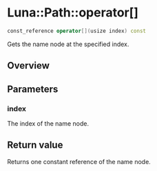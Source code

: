 # Luna::Path::operator[]

```c++
const_reference operator[](usize index) const
```

Gets the name node at the specified index. 

## Overview


## Parameters
### index
The index of the name node. 

## Return value
Returns one constant reference of the name node. 

